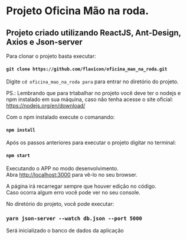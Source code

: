 # Projeto Oficina Mão na roda.


## Projeto criado utilizando ReactJS, Ant-Design, Axios e Json-server

Para clonar o projeto basta executar: 
#### `git clone https://github.com/flavicon/oficina_mao_na_roda.git`

Digite `cd oficina_mao_na_roda para` para entrar no diretório do projeto.

PS.: Lembrando que para trtabalhar no projeto você deve ter o nodejs e npm instalado em sua máquina, 
caso não tenha acesse o site oficial: https://nodejs.org/en/download/

Com o npm instalado execute o comanando: 

#### `npm install`

Após os passos anteriores para executar o projeto digitar no terminal:

#### `npm start`

Executando o APP no modo desenvolvimento.\
Abra [http://localhost:3000](http://localhost:3000) para vê-lo no seu browser.

A página irá recarregar sempre que houver edição no código.\
Caso ocorra algum erro você pode ver no seu console.

No diretório do projeto, você pode executar:

### `yarn json-server --watch db.json --port 5000`

Será inicializado o banco de dados da aplicação
